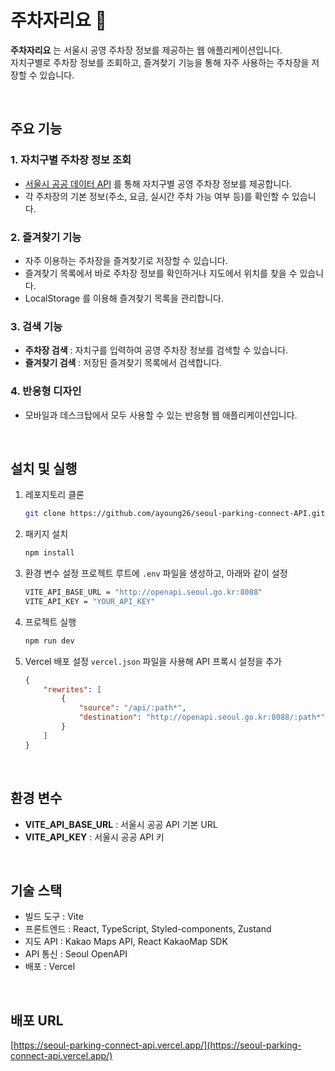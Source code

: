 # 주차자리요 🚗

**주차자리요** 는 서울시 공영 주차장 정보를 제공하는 웹 애플리케이션입니다. </br>
자치구별로 주차장 정보를 조회하고, 즐겨찾기 기능을 통해 자주 사용하는 주차장을 저장할 수 있습니다.

<br>

## 주요 기능

### 1. 자치구별 주차장 정보 조회

-   [서울시 공공 데이터 API](https://data.seoul.go.kr/dataList/OA-21709/S/1/datasetView.do) 를 통해 자치구별 공영 주차장 정보를 제공합니다.
-   각 주차장의 기본 정보(주소, 요금, 실시간 주차 가능 여부 등)를 확인할 수 있습니다.

### 2. 즐겨찾기 기능

-   자주 이용하는 주차장을 즐겨찾기로 저장할 수 있습니다.
-   즐겨찾기 목록에서 바로 주차장 정보를 확인하거나 지도에서 위치를 찾을 수 있습니다.
-   LocalStorage 를 이용해 즐겨찾기 목록을 관리합니다.

### 3. 검색 기능

-   **주차장 검색** : 자치구를 입력하여 공영 주차장 정보를 검색할 수 있습니다.
-   **즐겨찾기 검색** : 저장된 즐겨찾기 목록에서 검색합니다.

### 4. 반응형 디자인

-   모바일과 데스크탑에서 모두 사용할 수 있는 반응형 웹 애플리케이션입니다.

<br>

## 설치 및 실행

1. 레포지토리 클론

    ```bash
    git clone https://github.com/ayoung26/seoul-parking-connect-API.git
    ```

2. 패키지 설치

    ```bash
    npm install
    ```

3. 환경 변수 설정
   프로젝트 루트에 `.env` 파일을 생성하고, 아래와 같이 설정

    ```bash
    VITE_API_BASE_URL = "http://openapi.seoul.go.kr:8088"
    VITE_API_KEY = "YOUR_API_KEY"
    ```

4. 프로젝트 실행

    ```bash
    npm run dev
    ```

5. Vercel 배포 설정
   `vercel.json` 파일을 사용해 API 프록시 설정을 추가

    ```json
    {
        "rewrites": [
            {
                "source": "/api/:path*",
                "destination": "http://openapi.seoul.go.kr:8088/:path*"
            }
        ]
    }
    ```

<br>

## 환경 변수

-   **VITE_API_BASE_URL** : 서울시 공공 API 기본 URL
-   **VITE_API_KEY** : 서울시 공공 API 키

<br>

## 기술 스택

-   빌드 도구 : Vite
-   프론트엔드 : React, TypeScript, Styled-components, Zustand
-   지도 API : Kakao Maps API, React KakaoMap SDK
-   API 통신 : Seoul OpenAPI
-   배포 : Vercel

<br>

## 배포 URL

[https://seoul-parking-connect-api.vercel.app/](https://seoul-parking-connect-api.vercel.app/)
